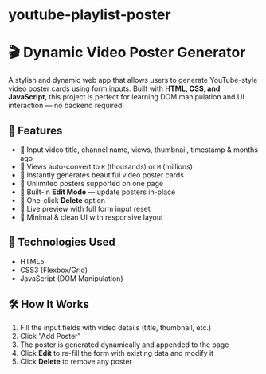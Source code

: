 # youtube-playlist-poster

# 🎬 Dynamic Video Poster Generator

A stylish and dynamic web app that allows users to generate YouTube-style video poster cards using form inputs. Built with **HTML, CSS, and JavaScript**, this project is perfect for learning DOM manipulation and UI interaction — no backend required!


## 🚀 Features

- 🔹 Input video title, channel name, views, thumbnail, timestamp & months ago
- 🔹 Views auto-convert to `K` (thousands) or `M` (millions)
- 🔹 Instantly generates beautiful video poster cards
- 🔹 Unlimited posters supported on one page
- 🔹 Built-in **Edit Mode** — update posters in-place
- 🔹 One-click **Delete** option
- 🔹 Live preview with full form input reset
- 🔹 Minimal & clean UI with responsive layout


## 🧠 Technologies Used

- HTML5
- CSS3 (Flexbox/Grid)
- JavaScript (DOM Manipulation)



## 🛠️ How It Works

1. Fill the input fields with video details (title, thumbnail, etc.)
2. Click "Add Poster"
3. The poster is generated dynamically and appended to the page
4. Click **Edit** to re-fill the form with existing data and modify it
5. Click **Delete** to remove any poster
